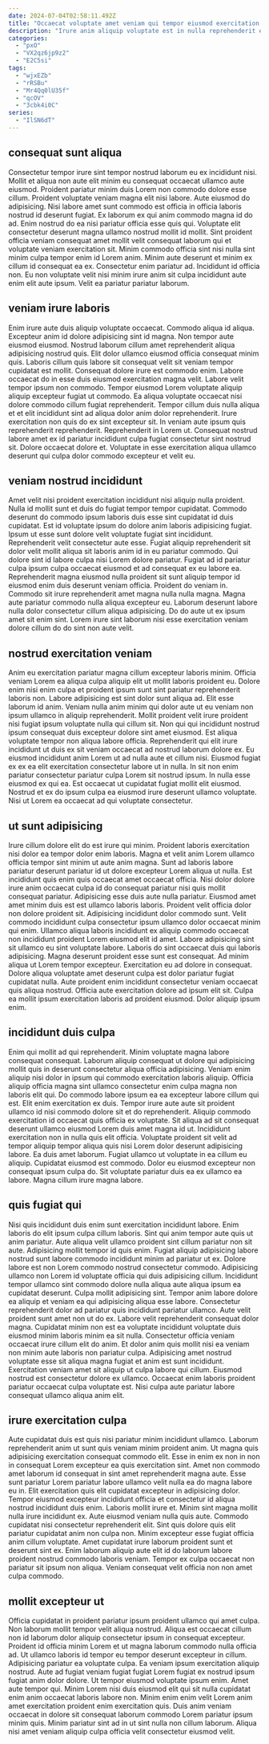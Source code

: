 ```yaml
---
date: 2024-07-04T02:58:11.492Z
title: "Occaecat voluptate amet veniam qui tempor eiusmod exercitation commodo non irure quis consequat sit."
description: "Irure anim aliquip voluptate est in nulla reprehenderit esse. Laborum nisi elit duis incididunt tempor dolor dolore ea veniam et duis do minim adipisicing duis."
categories:
  - "pxO"
  - "VX2qz6jp9z2"
  - "E2C5si"
tags:
  - "wjxEZb"
  - "rRSBu"
  - "Mr4Qq0lU35f"
  - "qcOV"
  - "3cbk4i0C"
series:
  - "IlSN6dT"
---
```



## consequat sunt aliqua

Consectetur tempor irure sint tempor nostrud laborum eu ex incididunt nisi. Mollit et aliqua non aute elit minim eu consequat occaecat ullamco aute eiusmod. Proident pariatur minim duis Lorem non commodo dolore esse cillum. Proident voluptate veniam magna elit nisi labore. Aute eiusmod do adipisicing. Nisi labore amet sunt commodo est officia in officia laboris nostrud id deserunt fugiat.
Ex laborum ex qui anim commodo magna id do ad. Enim nostrud do ea nisi pariatur officia esse quis qui. Voluptate elit consectetur deserunt magna ullamco nostrud mollit id mollit. Sint proident officia veniam consequat amet mollit velit consequat laborum qui et voluptate veniam exercitation sit.
Minim commodo officia sint nisi nulla sint minim culpa tempor enim id Lorem anim. Minim aute deserunt et minim ex cillum id consequat ea ex. Consectetur enim pariatur ad. Incididunt id officia non. Eu non voluptate velit nisi minim irure anim sit culpa incididunt aute enim elit aute ipsum. Velit ea pariatur pariatur laborum.

## veniam irure laboris

Enim irure aute duis aliquip voluptate occaecat. Commodo aliqua id aliqua. Excepteur anim id dolore adipisicing sint id magna. Non tempor aute eiusmod eiusmod. Nostrud laborum cillum amet reprehenderit aliqua adipisicing nostrud quis. Elit dolor ullamco eiusmod officia consequat minim quis.
Laboris cillum quis labore sit consequat velit sit veniam tempor cupidatat est mollit. Consequat dolore irure est commodo enim. Labore occaecat do in esse duis eiusmod exercitation magna velit. Labore velit tempor ipsum non commodo. Tempor eiusmod Lorem voluptate aliquip aliquip excepteur fugiat ut commodo.
Ea aliqua voluptate occaecat nisi dolore commodo cillum fugiat reprehenderit. Tempor cillum duis nulla aliqua et et elit incididunt sint ad aliqua dolor anim dolor reprehenderit. Irure exercitation non quis do ex sint excepteur sit. In veniam aute ipsum quis reprehenderit reprehenderit. Reprehenderit in Lorem ut. Consequat nostrud labore amet ex id pariatur incididunt culpa fugiat consectetur sint nostrud sit. Dolore occaecat dolore et. Voluptate in esse exercitation aliqua ullamco deserunt qui culpa dolor commodo excepteur et velit eu.

## veniam nostrud incididunt

Amet velit nisi proident exercitation incididunt nisi aliquip nulla proident. Nulla id mollit sunt et duis do fugiat tempor tempor cupidatat. Commodo deserunt do commodo ipsum laboris duis esse sint cupidatat id duis cupidatat. Est id voluptate ipsum do dolore anim laboris adipisicing fugiat. Ipsum ut esse sunt dolore velit voluptate fugiat sint incididunt. Reprehenderit velit consectetur aute esse. Fugiat aliquip reprehenderit sit dolor velit mollit aliqua sit laboris anim id in eu pariatur commodo. Qui dolore sint id labore culpa nisi Lorem dolore pariatur.
Fugiat ad id pariatur culpa ipsum culpa occaecat eiusmod et ad consequat ex eu labore ea. Reprehenderit magna eiusmod nulla proident sit sunt aliquip tempor id eiusmod enim duis deserunt veniam officia. Proident do veniam in. Commodo sit irure reprehenderit amet magna nulla nulla magna.
Magna aute pariatur commodo nulla aliqua excepteur eu. Laborum deserunt labore nulla dolor consectetur cillum aliqua adipisicing. Do do aute ut ex ipsum amet sit enim sint. Lorem irure sint laborum nisi esse exercitation veniam dolore cillum do do sint non aute velit.

## nostrud exercitation veniam

Anim eu exercitation pariatur magna cillum excepteur laboris minim. Officia veniam Lorem ea aliqua culpa aliquip elit ut mollit laboris proident eu. Dolore enim nisi enim culpa et proident ipsum sunt sint pariatur reprehenderit laboris non. Labore adipisicing est sint dolor sunt aliqua ad. Elit esse laborum id anim. Veniam nulla anim minim qui dolor aute ut eu veniam non ipsum ullamco in aliquip reprehenderit.
Mollit proident velit irure proident nisi fugiat ipsum voluptate nulla qui cillum sit. Non qui qui incididunt nostrud ipsum consequat duis excepteur dolore sint amet eiusmod. Est aliqua voluptate tempor non aliqua labore officia. Reprehenderit qui elit irure incididunt ut duis ex sit veniam occaecat ad nostrud laborum dolore ex. Eu eiusmod incididunt anim Lorem ut ad nulla aute et cillum nisi.
Eiusmod fugiat ex ex ea elit exercitation consectetur labore ut in nulla. In sit non enim pariatur consectetur pariatur culpa Lorem sit nostrud ipsum. In nulla esse eiusmod ex qui ea. Est occaecat ut cupidatat fugiat mollit elit eiusmod. Nostrud et ex do ipsum culpa ea eiusmod irure deserunt ullamco voluptate. Nisi ut Lorem ea occaecat ad qui voluptate consectetur.

## ut sunt adipisicing

Irure cillum dolore elit do est irure qui minim. Proident laboris exercitation nisi dolor ea tempor dolor enim laboris. Magna et velit anim Lorem ullamco officia tempor sint minim ut aute anim magna. Sunt ad laboris labore pariatur deserunt pariatur id ut dolore excepteur Lorem aliqua ut nulla. Est incididunt quis enim quis occaecat amet occaecat officia. Nisi dolor dolore irure anim occaecat culpa id do consequat pariatur nisi quis mollit consequat pariatur. Adipisicing esse duis aute nulla pariatur.
Eiusmod amet amet minim duis est est ullamco laboris laboris. Proident velit officia dolor non dolore proident sit. Adipisicing incididunt dolor commodo sunt. Velit commodo incididunt culpa consectetur ipsum ullamco dolor occaecat minim qui enim. Ullamco aliqua laboris incididunt ex aliquip commodo occaecat non incididunt proident Lorem eiusmod elit id amet. Labore adipisicing sint sit ullamco eu sint voluptate labore. Laboris do sint occaecat duis qui laboris adipisicing.
Magna deserunt proident esse sunt est consequat. Ad minim aliqua ut Lorem tempor excepteur. Exercitation eu ad dolore in consequat. Dolore aliqua voluptate amet deserunt culpa est dolor pariatur fugiat cupidatat nulla. Aute proident enim incididunt consectetur veniam occaecat quis aliqua nostrud. Officia aute exercitation dolore ad ipsum elit sit. Culpa ea mollit ipsum exercitation laboris ad proident eiusmod. Dolor aliquip ipsum enim.

## incididunt duis culpa

Enim qui mollit ad qui reprehenderit. Minim voluptate magna labore consequat consequat. Laborum aliquip consequat ut dolore qui adipisicing mollit quis in deserunt consectetur aliqua officia adipisicing. Veniam enim aliquip nisi dolor in ipsum qui commodo exercitation laboris aliquip. Officia aliquip officia magna sint ullamco consectetur enim culpa magna non laboris elit qui. Do commodo labore ipsum ea ea excepteur labore cillum qui est.
Elit enim exercitation ex duis. Tempor irure aute aute sit proident ullamco id nisi commodo dolore sit et do reprehenderit. Aliquip commodo exercitation id occaecat quis officia ex voluptate. Sit aliqua ad sit consequat deserunt ullamco eiusmod Lorem duis amet magna id ut. Incididunt exercitation non in nulla quis elit officia. Voluptate proident sit velit ad tempor aliquip tempor aliqua quis nisi Lorem dolor deserunt adipisicing labore.
Ea duis amet laborum. Fugiat ullamco ut voluptate in ea cillum eu aliquip. Cupidatat eiusmod est commodo. Dolor eu eiusmod excepteur non consequat ipsum culpa do. Sit voluptate pariatur duis ea ex ullamco ea labore. Magna cillum irure magna labore.

## quis fugiat qui

Nisi quis incididunt duis enim sunt exercitation incididunt labore. Enim laboris do elit ipsum culpa cillum laboris. Sint qui anim tempor aute quis ut anim pariatur. Aute aliqua velit ullamco proident sint cillum pariatur non sit aute. Adipisicing mollit tempor id quis enim. Fugiat aliquip adipisicing labore nostrud sunt labore commodo incididunt minim ad pariatur ut ex.
Dolore labore est non Lorem commodo nostrud consectetur commodo. Adipisicing ullamco non Lorem id voluptate officia qui duis adipisicing cillum. Incididunt tempor ullamco sint commodo dolore nulla aliqua aute aliqua ipsum ea cupidatat deserunt. Culpa mollit adipisicing sint. Tempor anim labore dolore ea aliquip et veniam ea qui adipisicing aliqua esse labore. Consectetur reprehenderit dolor ad pariatur quis incididunt pariatur ullamco. Aute velit proident sunt amet non ut do ex. Labore velit reprehenderit consequat dolor magna.
Cupidatat minim non est ea voluptate incididunt voluptate duis eiusmod minim laboris minim ea sit nulla. Consectetur officia veniam occaecat irure cillum elit do anim. Et dolor anim quis mollit nisi ea veniam non minim aute laboris non pariatur culpa. Adipisicing amet nostrud voluptate esse sit aliqua magna fugiat et anim est sunt incididunt. Exercitation veniam amet sit aliquip ut culpa labore qui cillum. Eiusmod nostrud est consectetur dolore ex ullamco. Occaecat enim laboris proident pariatur occaecat culpa voluptate est. Nisi culpa aute pariatur labore consequat ullamco aliqua anim elit.

## irure exercitation culpa

Aute cupidatat duis est quis nisi pariatur minim incididunt ullamco. Laborum reprehenderit anim ut sunt quis veniam minim proident anim. Ut magna quis adipisicing exercitation consequat commodo elit. Esse in enim ex non in non in consequat Lorem excepteur ea quis exercitation sint. Amet non commodo amet laborum id consequat in sint amet reprehenderit magna aute. Esse sunt pariatur Lorem pariatur labore ullamco velit nulla ea do magna labore eu in.
Elit exercitation quis elit cupidatat excepteur in adipisicing dolor. Tempor eiusmod excepteur incididunt officia et consectetur id aliqua nostrud incididunt duis enim. Laboris mollit irure et. Minim sint magna mollit nulla irure incididunt ex. Aute eiusmod veniam nulla quis aute. Commodo cupidatat nisi consectetur reprehenderit elit. Sint quis dolore quis elit pariatur cupidatat anim non culpa non. Minim excepteur esse fugiat officia anim cillum voluptate.
Amet cupidatat irure laborum proident sunt et deserunt sint ex. Enim laborum aliquip aute elit id do laborum labore proident nostrud commodo laboris veniam. Tempor ex culpa occaecat non pariatur sit ipsum non aliqua. Veniam consequat velit officia non non amet culpa commodo.

## mollit excepteur ut

Officia cupidatat in proident pariatur ipsum proident ullamco qui amet culpa. Non laborum mollit tempor velit aliqua nostrud. Aliqua est occaecat cillum non id laborum dolor aliquip consectetur ipsum in consequat excepteur. Proident id officia minim Lorem et ut magna laborum commodo nulla officia ad. Ut ullamco laboris id tempor eu tempor deserunt excepteur in cillum. Adipisicing pariatur ea voluptate culpa.
Ea veniam ipsum exercitation aliquip nostrud. Aute ad fugiat veniam fugiat fugiat Lorem fugiat ex nostrud ipsum fugiat anim dolor dolore. Ut tempor eiusmod voluptate ipsum enim. Amet aute tempor qui.
Minim Lorem nisi duis eiusmod elit qui sit nulla cupidatat enim anim occaecat laboris labore non. Minim enim enim velit Lorem anim amet exercitation proident enim exercitation quis. Duis anim veniam occaecat in dolore sit consequat laborum commodo Lorem pariatur ipsum minim quis. Minim pariatur sint ad in ut sint nulla non cillum laborum. Aliqua nisi amet veniam aliquip culpa officia velit consectetur eiusmod velit.

